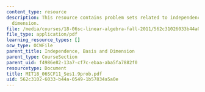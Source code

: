 ```yaml
---
content_type: resource
description: This resource contains problem sets related to independence, basis, and
  dimension.
file: /media/courses/18-06sc-linear-algebra-fall-2011/562c31026033b44a05491b57834a5a0e_MIT18_06SCF11_Ses1.9prob.pdf
file_type: application/pdf
learning_resource_types: []
ocw_type: OCWFile
parent_title: Independence, Basis and Dimension
parent_type: CourseSection
parent_uid: f4986e82-13a7-cf7c-ebaa-aba5fa7882f0
resourcetype: Document
title: MIT18_06SCF11_Ses1.9prob.pdf
uid: 562c3102-6033-b44a-0549-1b57834a5a0e
---
```

